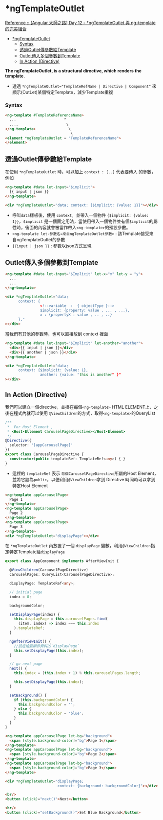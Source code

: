 # *ngTemplateOutlet

[Reference :: [Angular 大師之路] Day 12 - *ngTemplateOutlet 與 ng-template 的完美組合](https://ithelp.ithome.com.tw/articles/10205829)

- [*ngTemplateOutlet](#ngtemplateoutlet)
    - [Syntax](#syntax)
  - [透過Outlet傳參數給Template](#透過outlet傳參數給template)
  - [Outlet傳入多個參數到Template](#outlet傳入多個參數到template)
  - [In Action (Directive)](#in-action-directive)

**The ngTemplateOutlet, is a structural directive, which renders the template.**
- 透過 `*ngTemplateOutlet="TemplateRefName | Directive | Component"` 來顯示(OutLet)某個特定Template，減少Template重複
### Syntax

```html 
<ng-template #TemplateReferenceName>
  ...                      ^
  ....                      \
</ng-template>               \ 
                              \
<element *ngTemplateOutlet = "TemplateReferenceName">
</element>
```

## 透過Outlet傳參數給Template

在使用 `*ngTemplateOutlet` 時，可以加上 `context : {..}` 代表要傳入 <ng-template> 的參數，例如
```html
<ng-template #data let-input="$implicit">
  {{ input | json }}
</ng-template>

<div *ngTemplateOutlet="data; context: {$implicit: {value: 1}}"></div>
```
- 呼叫`data`樣板後，使用 `context`，並帶入一個物件 `{$implicit: {value: 1}}`，`$implicit` 是一個固定用法，當使用帶入一個物件並有個`$implicit`的屬性時，後面的內容就會被當作帶入`<ng-template>`的預設參數。
- `<ng-template let-參數名=來自ngTemplateOutlet參數>` : 該Template接受來
自ngTemplateOutlet的參數
- `{{input | json }}` : 參數以json方式呈現

## Outlet傳入多個參數到Template 

```html
<ng-template #data let-input="$Implicit" let-x="x" let-y = "y">
  ...
  ...
</ng-template>

<div *ngTemplateOutlet="data; 
      context: {
                <!--variable  :  { objectType }-->
                $implicit: {property: value , ... , ...}, 
                x : {propertyX : value , .. , ..}
      },"
></div>
```

當我們有其他的參數時，也可以直接放到 context 裡面
```html
<ng-template #data let-input="$Implicit" let-another="another">
  <div>{{ input | json }}</div>
  <div>{{ another | json }}</div>
</ng-template>

<div *ngTemplateOutlet="data; 
      context: {$implicit: {value: 1}, 
                another: {value: "this is another" }"
></div>
```

## In Action (Directive)

我們可以建立一個directive，並掛在每個`<ng-template>` HTML ELEMENT上，之後在程式內就可以使用 `@ViewChildren`的方式，取得`<ng-template>`的QueryList
```typescript
/**
 *  For Host Element , 
 * <Host-Ellement CarouselPageDirective></Host-Element>
 */
@Directive({
  selector: '[appCarouselPage]'
})
export class CarouselPageDirective {
  constructor(public templateRef: TemplateRef<any>) { }
}
```
- 這裡的 `templateRef` 表示 `每個CarouselPageDirective`所屬的Host Element，並將它設為`public`，以便利用`@ViewChildren`拿到 Directive 時同時可以拿到特定Host Element


```html
<ng-template appCarouselPage>
  Page 1
</ng-template>
<ng-template appCarouselPage>
  Page 2
</ng-template>
<ng-template appCarouselPage>
  Page 3
</ng-template>
<div *ngTemplateOutlet="displayPage"></div>
```

在 `*ngTemplateOutlet` 內放置了一個 `displayPage` 變數，利用`@ViewChildren`指定特定Template給`displayPage`
```typescript
export class AppComponent implements AfterViewInit {

  @ViewChildren(CarouselPageDirective)
  carouselPages: QueryList<CarouselPageDirective>;

  displayPage: TemplateRef<any>;

  // initial page
  index = 0;

  backgroundColor;

  setDisplayPage(index) {
    this.displayPage = this.carouselPages.find(
      (item, index) => index === this.index
    ).templateRef;
  }

  ngAfterViewInit() {
    //設定給要顯示資料的`displayPage`
    this.setDisplayPage(this.index);
  }

  // go next page 
  next() {
    this.index = (this.index + 1) % this.carouselPages.length;

    this.setDisplayPage(this.index);
  }

  setBackground() {
    if (this.backgroundColor) {
      this.backgroundColor = '';
    } else {
      this.backgroundColor = 'blue';
    }
  }
}

```

```html
<ng-template appCarouselPage let-bg="background">
  <span [style.background-color]="bg">Page 1</span>
</ng-template>
<ng-template appCarouselPage let-bg="background">
  <span [style.background-color]="bg">Page 2</span>
</ng-template>
<ng-template appCarouselPage let-bg="background">
  <span [style.background-color]="bg">Page 3</span>
</ng-template>

<div *ngTemplateOutlet="displayPage; 
                        context: {background: backgroundColor}"></div>

<br/>
<button (click)="next()">Next</button>

<br/>
<button (click)="setBackground()">Set Blue Background</button>
```

